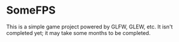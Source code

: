 # SomeFPS
This is a simple game project powered by GLFW, GLEW, etc.
It isn't completed yet; it may take some months to be completed.
